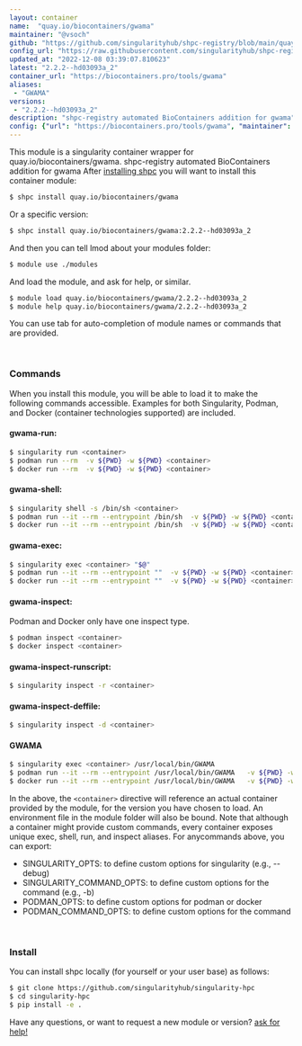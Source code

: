 ```yaml
---
layout: container
name:  "quay.io/biocontainers/gwama"
maintainer: "@vsoch"
github: "https://github.com/singularityhub/shpc-registry/blob/main/quay.io/biocontainers/gwama/container.yaml"
config_url: "https://raw.githubusercontent.com/singularityhub/shpc-registry/main/quay.io/biocontainers/gwama/container.yaml"
updated_at: "2022-12-08 03:39:07.810623"
latest: "2.2.2--hd03093a_2"
container_url: "https://biocontainers.pro/tools/gwama"
aliases:
 - "GWAMA"
versions:
 - "2.2.2--hd03093a_2"
description: "shpc-registry automated BioContainers addition for gwama"
config: {"url": "https://biocontainers.pro/tools/gwama", "maintainer": "@vsoch", "description": "shpc-registry automated BioContainers addition for gwama", "latest": {"2.2.2--hd03093a_2": "sha256:15ee1d375ef88f4c186063c8cc69070bcfb3f81b91e87c83b296c6ae2bb1b0e4"}, "tags": {"2.2.2--hd03093a_2": "sha256:15ee1d375ef88f4c186063c8cc69070bcfb3f81b91e87c83b296c6ae2bb1b0e4"}, "docker": "quay.io/biocontainers/gwama", "aliases": {"GWAMA": "/usr/local/bin/GWAMA"}}
---
```


This module is a singularity container wrapper for quay.io/biocontainers/gwama.
shpc-registry automated BioContainers addition for gwama
After [installing shpc](#install) you will want to install this container module:


```bash
$ shpc install quay.io/biocontainers/gwama
```

Or a specific version:

```bash
$ shpc install quay.io/biocontainers/gwama:2.2.2--hd03093a_2
```

And then you can tell lmod about your modules folder:

```bash
$ module use ./modules
```

And load the module, and ask for help, or similar.

```bash
$ module load quay.io/biocontainers/gwama/2.2.2--hd03093a_2
$ module help quay.io/biocontainers/gwama/2.2.2--hd03093a_2
```

You can use tab for auto-completion of module names or commands that are provided.

<br>

### Commands

When you install this module, you will be able to load it to make the following commands accessible.
Examples for both Singularity, Podman, and Docker (container technologies supported) are included.

#### gwama-run:

```bash
$ singularity run <container>
$ podman run --rm  -v ${PWD} -w ${PWD} <container>
$ docker run --rm  -v ${PWD} -w ${PWD} <container>
```

#### gwama-shell:

```bash
$ singularity shell -s /bin/sh <container>
$ podman run --it --rm --entrypoint /bin/sh  -v ${PWD} -w ${PWD} <container>
$ docker run --it --rm --entrypoint /bin/sh  -v ${PWD} -w ${PWD} <container>
```

#### gwama-exec:

```bash
$ singularity exec <container> "$@"
$ podman run --it --rm --entrypoint ""  -v ${PWD} -w ${PWD} <container> "$@"
$ docker run --it --rm --entrypoint ""  -v ${PWD} -w ${PWD} <container> "$@"
```

#### gwama-inspect:

Podman and Docker only have one inspect type.

```bash
$ podman inspect <container>
$ docker inspect <container>
```

#### gwama-inspect-runscript:

```bash
$ singularity inspect -r <container>
```

#### gwama-inspect-deffile:

```bash
$ singularity inspect -d <container>
```


#### GWAMA

```bash
$ singularity exec <container> /usr/local/bin/GWAMA
$ podman run --it --rm --entrypoint /usr/local/bin/GWAMA   -v ${PWD} -w ${PWD} <container> -c " $@"
$ docker run --it --rm --entrypoint /usr/local/bin/GWAMA   -v ${PWD} -w ${PWD} <container> -c " $@"
```



In the above, the `<container>` directive will reference an actual container provided
by the module, for the version you have chosen to load. An environment file in the
module folder will also be bound. Note that although a container
might provide custom commands, every container exposes unique exec, shell, run, and
inspect aliases. For anycommands above, you can export:

 - SINGULARITY_OPTS: to define custom options for singularity (e.g., --debug)
 - SINGULARITY_COMMAND_OPTS: to define custom options for the command (e.g., -b)
 - PODMAN_OPTS: to define custom options for podman or docker
 - PODMAN_COMMAND_OPTS: to define custom options for the command

<br>

### Install

You can install shpc locally (for yourself or your user base) as follows:

```bash
$ git clone https://github.com/singularityhub/singularity-hpc
$ cd singularity-hpc
$ pip install -e .
```

Have any questions, or want to request a new module or version? [ask for help!](https://github.com/singularityhub/singularity-hpc/issues)